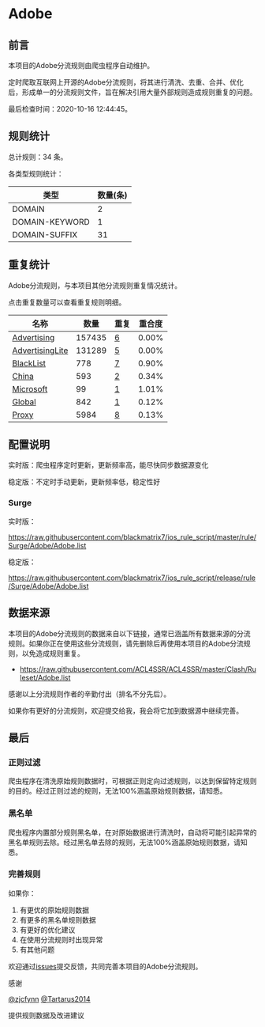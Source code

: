 # Adobe

## 前言

本项目的Adobe分流规则由爬虫程序自动维护。

定时爬取互联网上开源的Adobe分流规则，将其进行清洗、去重、合并、优化后，形成单一的分流规则文件，旨在解决引用大量外部规则造成规则重复的问题。


最后检查时间：2020-10-16 12:44:45。

## 规则统计

总计规则：34 条。

各类型规则统计：

| 类型 | 数量(条) |
| ---- | ---- |
| DOMAIN | 2 |
| DOMAIN-KEYWORD | 1 |
| DOMAIN-SUFFIX | 31 |
## 重复统计

Adobe分流规则，与本项目其他分流规则重复情况统计。

点击重复数量可以查看重复规则明细。

| 名称 | 数量 | 重复 | 重合度 |
| ---- | ---- | ---- | ------ |
|  [Advertising](https://github.com/blackmatrix7/ios_rule_script/tree/master/rule/Surge/Advertising)    | 157435   | [6](https://github.com/blackmatrix7/ios_rule_script/tree/master/rule/Repeat/Adobe/Advertising.list)   |   0.00%  |
|  [AdvertisingLite](https://github.com/blackmatrix7/ios_rule_script/tree/master/rule/Surge/AdvertisingLite)    | 131289   | [5](https://github.com/blackmatrix7/ios_rule_script/tree/master/rule/Repeat/Adobe/AdvertisingLite.list)   |   0.00%  |
|  [BlackList](https://github.com/blackmatrix7/ios_rule_script/tree/master/rule/Surge/BlackList)    | 778   | [7](https://github.com/blackmatrix7/ios_rule_script/tree/master/rule/Repeat/Adobe/BlackList.list)   |   0.90%  |
|  [China](https://github.com/blackmatrix7/ios_rule_script/tree/master/rule/Surge/China)    | 593   | [2](https://github.com/blackmatrix7/ios_rule_script/tree/master/rule/Repeat/Adobe/China.list)   |   0.34%  |
|  [Microsoft](https://github.com/blackmatrix7/ios_rule_script/tree/master/rule/Surge/Microsoft)    | 99   | [1](https://github.com/blackmatrix7/ios_rule_script/tree/master/rule/Repeat/Adobe/Microsoft.list)   |   1.01%  |
|  [Global](https://github.com/blackmatrix7/ios_rule_script/tree/master/rule/Surge/Global)    | 842   | [1](https://github.com/blackmatrix7/ios_rule_script/tree/master/rule/Repeat/Adobe/Global.list)   |   0.12%  |
|  [Proxy](https://github.com/blackmatrix7/ios_rule_script/tree/master/rule/Surge/Proxy)    | 5984   | [8](https://github.com/blackmatrix7/ios_rule_script/tree/master/rule/Repeat/Adobe/Proxy.list)   |   0.13%  |
## 配置说明

实时版：爬虫程序定时更新，更新频率高，能尽快同步数据源变化

稳定版：不定时手动更新，更新频率低，稳定性好

### Surge 
实时版：

https://raw.githubusercontent.com/blackmatrix7/ios_rule_script/master/rule/Surge/Adobe/Adobe.list

稳定版：

https://raw.githubusercontent.com/blackmatrix7/ios_rule_script/release/rule/Surge/Adobe/Adobe.list

## 数据来源

本项目的Adobe分流规则的数据来自以下链接，通常已涵盖所有数据来源的分流规则。如果你正在使用这些分流规则，请先删除后再使用本项目的Adobe分流规则，以免造成规则重复。

- https://raw.githubusercontent.com/ACL4SSR/ACL4SSR/master/Clash/Ruleset/Adobe.list


感谢以上分流规则作者的辛勤付出（排名不分先后）。

如果你有更好的分流规则，欢迎提交给我，我会将它加到数据源中继续完善。

## 最后

### 正则过滤

爬虫程序在清洗原始规则数据时，可根据正则定向过滤规则，以达到保留特定规则的目的。经过正则过滤的规则，无法100%涵盖原始规则数据，请知悉。

### 黑名单

爬虫程序内置部分规则黑名单，在对原始数据进行清洗时，自动将可能引起异常的黑名单规则去除。经过黑名单去除的规则，无法100%涵盖原始规则数据，请知悉。

### 完善规则

如果你：

1. 有更优的原始规则数据
2. 有更多的黑名单规则数据
3. 有更好的优化建议
4. 在使用分流规则时出现异常
5. 有其他问题

欢迎通过[issues](https://github.com/blackmatrix7/ios_rule_script/issues/new)提交反馈，共同完善本项目的Adobe分流规则。

感谢

[@zjcfynn](https://github.com/zjcfynn) [@Tartarus2014](https://github.com/Tartarus2014)

提供规则数据及改进建议